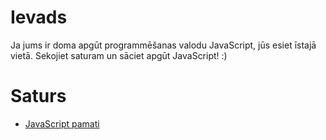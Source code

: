 # Ievads

Ja jums ir doma apgūt programmēšanas valodu JavaScript, jūs esiet īstajā vietā.
Sekojiet saturam un sāciet apgūt JavaScript! :)

# Saturs

* [JavaScript pamati](/01_pamati)
